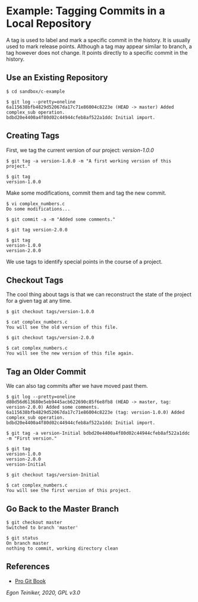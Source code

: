 # Example: Tagging Commits in a Local Repository

A tag is used to label and mark a specific commit in the history.
It is usually used to mark release points.
Although a tag may appear similar to branch, a tag however does not change.
It points directly to a specific commit in the history.

## Use an Existing Repository

```
$ cd sandbox/c-example

$ git log --pretty=oneline
6a115638bfb4829d52067da17c71e86004c8223e (HEAD -> master) Added complex_sub operation.
bdbd20e4400a4f80d02c44944cfeb8af522a1ddc Initial import.
```


## Creating Tags

First, we tag the current version of our project: *version-1.0.0*

```
$ git tag -a version-1.0.0 -m "A first working version of this project."

$ git tag
version-1.0.0
```

Make some modifications, commit them and tag the new commit.

``` 
$ vi complex_numbers.c
Do some modifications...

$ git commit -a -m "Added some comments."

$ git tag version-2.0.0

$ git tag
version-1.0.0
version-2.0.0
```
We use tags to identify special points in the course of a project.


## Checkout Tags

The cool thing about tags is that we can reconstruct the state of the 
project for a given tag at any time.

```
$ git checkout tags/version-1.0.0

$ cat complex_numbers.c 
You will see the old version of this file.
```

```
$ git checkout tags/version-2.0.0

$ cat complex_numbers.c  
You will see the new version of this file again.
```


## Tag an Older Commit

We can also tag commits after we have moved past them.

```
$ git log --pretty=oneline
d80d56d613680e5eb9445acb622690c85f6e8fb8 (HEAD -> master, tag: version-2.0.0) Added some comments.
6a115638bfb4829d52067da17c71e86004c8223e (tag: version-1.0.0) Added complex_sub operation.
bdbd20e4400a4f80d02c44944cfeb8af522a1ddc Initial import.

$ git tag -a version-Initial bdbd20e4400a4f80d02c44944cfeb8af522a1ddc -m "First version."

$ git tag
version-1.0.0
version-2.0.0
version-Initial
```

```
$ git checkout tags/version-Initial

$ cat complex_numbers.c
You will see the first version of this project.
```
 
 
## Go Back to the Master Branch

```
$ git checkout master
Switched to branch 'master'

$ git status
On branch master
nothing to commit, working directory clean
```

## References
* [Pro Git Book](https://git-scm.com/book/en/v2)

*Egon Teiniker, 2020, GPL v3.0*
